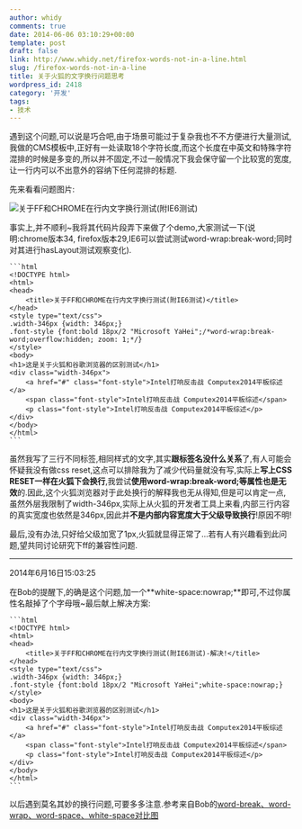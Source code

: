 ```yaml
---
author: whidy
comments: true
date: 2014-06-06 03:10:29+00:00
template: post
draft: false
link: http://www.whidy.net/firefox-words-not-in-a-line.html
slug: /firefox-words-not-in-a-line
title: 关于火狐的文字换行问题思考
wordpress_id: 2418
category: '开发'
tags:
- 技术
---
```


遇到这个问题,可以说是巧合吧,由于场景可能过于复杂我也不不方便进行大量测试,我做的CMS模板中,正好有一处读取18个字符长度,而这个长度在中英文和特殊字符混排的时候是多变的,所以并不固定,不过一般情况下我会保守留一个比较宽的宽度,让一行内可以不出意外的容纳下任何混排的标题.

先来看看问题图片:

![关于FF和CHROME在行内文字换行测试(附IE6测试)](https://www.whidy.net/wp-content/uploads/2014/06/ff_chrome-400x286.png)

事实上,并不顺利~我将其代码片段弄下来做了个demo,大家测试一下(说明:chrome版本34, firefox版本29,IE6可以尝试测试word-wrap:break-word;同时对其进行hasLayout测试观察变化).


    
    ```html
    <!DOCTYPE html>
    <html>
    <head>
    	<title>关于FF和CHROME在行内文字换行测试(附IE6测试)</title>
    </head>
    <style type="text/css">
    .width-346px {width: 346px;}
    .font-style {font:bold 18px/2 "Microsoft YaHei";/*word-wrap:break-word;overflow:hidden; zoom: 1;*/}
    </style>
    <body>
    <h1>这是关于火狐和谷歌浏览器的区别测试</h1>
    <div class="width-346px">
    	<a href="#" class="font-style">Intel打响反击战 Computex2014平板综述</a>
    	<span class="font-style">Intel打响反击战 Computex2014平板综述</span>
    	<p class="font-style">Intel打响反击战 Computex2014平板综述</p>
    </div>
    </body>
    </html>
    ```



虽然我写了三行不同标签,相同样式的文字,其实**跟标签名没什么关系**了,有人可能会怀疑我没有做css reset,这点可以排除我为了减少代码量就没有写,实际上**写上CSS RESET一样在火狐下会换行**,我尝试**使用word-wrap:break-word;等属性也是无效**的.因此,这个火狐浏览器对于此处换行的解释我也无从得知,但是可以肯定一点,虽然外层我限制了width-346px,实际上从火狐的开发者工具上来看,内部三行内容的真实宽度也依然是346px,因此并**不是内部内容宽度大于父级导致换行**!原因不明!

最后,没有办法,只好给父级加宽了1px,火狐就显得正常了...若有人有兴趣看到此问题,望共同讨论研究下ff的兼容性问题.



* * *



2014年6月16日15:03:25

在Bob的提醒下,的确是这个问题,加一个**white-space:nowrap;**即可,不过你属性名敲掉了个字母哦~最后献上解决方案:


    
    ```html
    <!DOCTYPE html>
    <html>
    <head>
        <title>关于FF和CHROME在行内文字换行测试(附IE6测试)-解决!</title>
    </head>
    <style type="text/css">
    .width-346px {width: 346px;}
    .font-style {font:bold 18px/2 "Microsoft YaHei";white-space:nowrap;}
    </style>
    <body>
    <h1>这是关于火狐和谷歌浏览器的区别测试</h1>
    <div class="width-346px">
        <a href="#" class="font-style">Intel打响反击战 Computex2014平板综述</a>
        <span class="font-style">Intel打响反击战 Computex2014平板综述</span>
        <p class="font-style">Intel打响反击战 Computex2014平板综述</p>
    </div>
    </body>
    </html>
    ```



以后遇到莫名其妙的换行问题,可要多多注意.参考来自Bob的[word-break、word-wrap、word-space、white-space对比图](http://bobscript.com/archives/236/)

